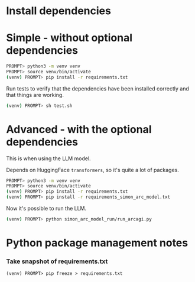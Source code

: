 # Install dependencies

# Simple - without optional dependencies

```bash
PROMPT> python3 -m venv venv
PROMPT> source venv/bin/activate
(venv) PROMPT> pip install -r requirements.txt
```

Run tests to verify that the dependencies have been installed correctly and that things are working.

```bash
(venv) PROMPT> sh test.sh
```

# Advanced - with the optional dependencies

This is when using the LLM model.

Depends on HuggingFace `transformers`, so it's quite a lot of packages.

```bash
PROMPT> python3 -m venv venv
PROMPT> source venv/bin/activate
(venv) PROMPT> pip install -r requirements.txt
(venv) PROMPT> pip install -r requirements_simon_arc_model.txt
```

Now it's possible to run the LLM.

```bash
(venv) PROMPT> python simon_arc_model_run/run_arcagi.py
```


# Python package management notes

### Take snapshot of requirements.txt

```
(venv) PROMPT> pip freeze > requirements.txt
```

